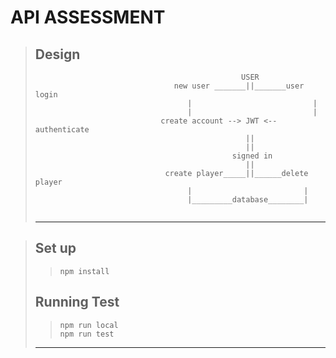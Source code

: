 # **API ASSESSMENT**

> ## Design
> ```
>                                               USER
>                                new user _______||_______user login
>                                   |                           |
>                                   |                           |
>                             create account --> JWT <-- authenticate
>                                                ||
>                                                ||
>                                             signed in
>                                                ||
>                              create player_____||______delete player
>                                   |                         |        
>                                   |_________database________|
>                                   
> 
> ```
> ---

> ## Set up
> > ```
> > npm install
> > ```
>
> ## Running Test
> >  ```
> > npm run local
> > npm run test
> > ```
>
> 
>
> ___ 

